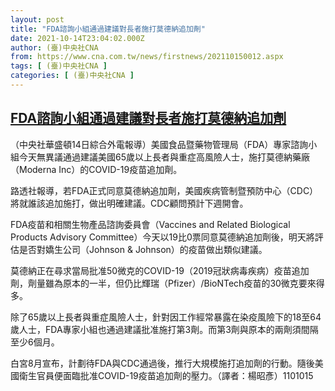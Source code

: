 ```yaml
---
layout: post
title: "FDA諮詢小組通過建議對長者施打莫德納追加劑"
date: 2021-10-14T23:04:02.000Z
author: (臺)中央社CNA
from: https://www.cna.com.tw/news/firstnews/202110150012.aspx
tags: [ (臺)中央社CNA ]
categories: [ (臺)中央社CNA ]
---
```

<!--1634252642000-->
[FDA諮詢小組通過建議對長者施打莫德納追加劑](https://www.cna.com.tw/news/firstnews/202110150012.aspx)
------

<div>
<div></div><div><p>（中央社華盛頓14日綜合外電報導）美國食品暨藥物管理局（FDA）專家諮詢小組今天無異議通過建議美國65歲以上長者與重症高風險人士，施打莫德納藥廠（Moderna Inc）的COVID-19疫苗追加劑。</p><p>路透社報導，若FDA正式同意莫德納追加劑，美國疾病管制暨預防中心（CDC）將就誰該追加施打，做出明確建議。CDC顧問預計下週開會。</p><p>FDA疫苗和相關生物產品諮詢委員會（Vaccines and Related Biological Products Advisory Committee）今天以19比0票同意莫德納追加劑後，明天將評估是否對嬌生公司（Johnson & Johnson）的疫苗做出類似建議。</p><p>莫德納正在尋求當局批准50微克的COVID-19（2019冠狀病毒疾病）疫苗追加劑，劑量雖為原本的一半，但仍比輝瑞（Pfizer）/BioNTech疫苗的30微克要來得多。</p><p>除了65歲以上長者與重症風險人士，針對因工作經常暴露在染疫風險下的18至64歲人士，FDA專家小組也通過建議批准施打第3劑。而第3劑與原本的兩劑須間隔至少6個月。</p><p>白宮8月宣布，計劃待FDA與CDC通過後，推行大規模施打追加劑的行動。隨後美國衛生官員便面臨批准COVID-19疫苗追加劑的壓力。（譯者：楊昭彥）1101015</p></div>
</div>
